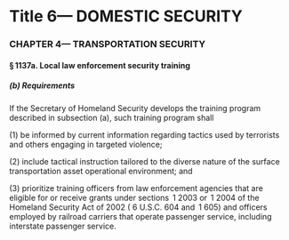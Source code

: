 
# Title 6— DOMESTIC SECURITY
### CHAPTER 4— TRANSPORTATION SECURITY
#### § 1137a. Local law enforcement security training
##### (b) Requirements

If the Secretary of Homeland Security develops the training program described in subsection (a), such training program shall

(1) be informed by current information regarding tactics used by terrorists and others engaging in targeted violence;

(2) include tactical instruction tailored to the diverse nature of the surface transportation asset operational environment; and

(3) prioritize training officers from law enforcement agencies that are eligible for or receive grants under sections  1 2003 or  1 2004 of the Homeland Security Act of 2002 ( 6 U.S.C. 604 and  1 605) and officers employed by railroad carriers that operate passenger service, including interstate passenger service.
